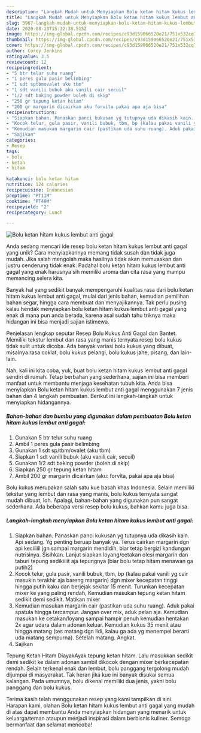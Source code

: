 ```yaml
---
description: "Langkah Mudah untuk Menyiapkan Bolu ketan hitam kukus lembut anti gagal yang Sempurna"
title: "Langkah Mudah untuk Menyiapkan Bolu ketan hitam kukus lembut anti gagal yang Sempurna"
slug: 3967-langkah-mudah-untuk-menyiapkan-bolu-ketan-hitam-kukus-lembut-anti-gagal-yang-sempurna
date: 2020-08-13T15:32:38.515Z
image: https://img-global.cpcdn.com/recipes/c93d159066520e21/751x532cq70/bolu-ketan-hitam-kukus-lembut-anti-gagal-foto-resep-utama.jpg
thumbnail: https://img-global.cpcdn.com/recipes/c93d159066520e21/751x532cq70/bolu-ketan-hitam-kukus-lembut-anti-gagal-foto-resep-utama.jpg
cover: https://img-global.cpcdn.com/recipes/c93d159066520e21/751x532cq70/bolu-ketan-hitam-kukus-lembut-anti-gagal-foto-resep-utama.jpg
author: Corey Jenkins
ratingvalue: 3.5
reviewcount: 12
recipeingredient:
- "5 btr telur suhu ruang"
- "1 peres gula pasir belimbing"
- "1 sdt sptbmovalet aku tbm"
- "1 sdt vanili bubuk aku vanili cair secuil"
- "1/2 sdt baking powder boleh di skip"
- "250 gr tepung ketan hitam"
- "200 gr margarin dicairkan aku forvita pakai apa aja bisa"
recipeinstructions:
- "Siapkan bahan. Panaskan panci kukusan yg tutupnya uda dikasih kain. Api sedang. Yg penting beruap banyak ya. Terus cairkan margarin dgn api keciiiiil jgn sampai margarin mendidih, biar tetap bergizi kandungan nutrisinya. Sisihkan. Lanjut siapkan loyang/cetakan olesi margarin dan taburi tepung sedikiiiit aja tepungnya (biar bolu tetap hitam menawan ga putih2)"
- "Kocok telur, gula pasir, vanili bubuk, tbm, bp (kalau pakai vanili yg cair masukin terakhir aja bareng margarin) dgn mixer kecepatan tinggi hingga putih kaku dan berjejak sekitar 15 menit. Turunkan kecepatan mixer ke yang paling rendah, Kemudian masukan tepung ketan hitam sedikit demi sedikit. Matikan mixer"
- "Kemudian masukan margarin cair (pastikan uda suhu ruang). Aduk pakai spatula hingga tercampur. Jangan over mix, aduk pelan aja. Kemudian masukan ke cetakan/loyang sampai hampir penuh kemudian hentakan 2x agar udara dalam adonan keluar. Kemudian kukus 35 menit atau hingga matang (tes matang dgn lidi, kalau ga ada yg menempel berarti uda matang sempurna). Setelah matang. Angkat."
- "Sajikan"
categories:
- Resep
tags:
- bolu
- ketan
- hitam

katakunci: bolu ketan hitam 
nutrition: 124 calories
recipecuisine: Indonesian
preptime: "PT11M"
cooktime: "PT49M"
recipeyield: "2"
recipecategory: Lunch

---
```



![Bolu ketan hitam kukus lembut anti gagal](https://img-global.cpcdn.com/recipes/c93d159066520e21/751x532cq70/bolu-ketan-hitam-kukus-lembut-anti-gagal-foto-resep-utama.jpg)

Anda sedang mencari ide resep bolu ketan hitam kukus lembut anti gagal yang unik? Cara menyiapkannya memang tidak susah dan tidak juga mudah. Jika salah mengolah maka hasilnya tidak akan memuaskan dan justru cenderung tidak enak. Padahal bolu ketan hitam kukus lembut anti gagal yang enak harusnya sih memiliki aroma dan cita rasa yang mampu memancing selera kita.

Banyak hal yang sedikit banyak mempengaruhi kualitas rasa dari bolu ketan hitam kukus lembut anti gagal, mulai dari jenis bahan, kemudian pemilihan bahan segar, hingga cara membuat dan menyajikannya. Tak perlu pusing kalau hendak menyiapkan bolu ketan hitam kukus lembut anti gagal yang enak di mana pun anda berada, karena asal sudah tahu triknya maka hidangan ini bisa menjadi sajian istimewa.

Penjelasan lengkap seputar Resep Bolu Kukus Anti Gagal dan Bantet. Memiliki tekstur lembut dan rasa yang manis ternyata resep bolu kukus tidak sulit untuk dicoba. Ada banyak variasi bolu kukus yang dibuat, misalnya rasa coklat, bolu kukus pelangi, bolu kukus jahe, pisang, dan lain-lain.


Nah, kali ini kita coba, yuk, buat bolu ketan hitam kukus lembut anti gagal sendiri di rumah. Tetap berbahan yang sederhana, sajian ini bisa memberi manfaat untuk membantu menjaga kesehatan tubuh kita. Anda bisa menyiapkan Bolu ketan hitam kukus lembut anti gagal menggunakan 7 jenis bahan dan 4 langkah pembuatan. Berikut ini langkah-langkah untuk menyiapkan hidangannya.

<!--inarticleads1-->

##### Bahan-bahan dan bumbu yang digunakan dalam pembuatan Bolu ketan hitam kukus lembut anti gagal:

1. Gunakan 5 btr telur suhu ruang
1. Ambil 1 peres gula pasir belimbing
1. Gunakan 1 sdt sp/tbm/ovalet (aku tbm)
1. Siapkan 1 sdt vanili bubuk (aku vanili cair, secuil)
1. Gunakan 1/2 sdt baking powder (boleh di skip)
1. Siapkan 250 gr tepung ketan hitam
1. Ambil 200 gr margarin dicairkan (aku: forvita, pakai apa aja bisa)


Bolu kukus merupakan salah satu kue basah khas Indonesia. Selain memiliki tekstur yang lembut dan rasa yang manis, bolu kukus ternyata sangat mudah dibuat, loh. Apalagi, bahan-bahan yang digunakan pun sangat sederhana. Ada beberapa versi resep bolu kukus, bahkan kamu juga bisa. 

<!--inarticleads2-->

##### Langkah-langkah menyiapkan Bolu ketan hitam kukus lembut anti gagal:

1. Siapkan bahan. Panaskan panci kukusan yg tutupnya uda dikasih kain. Api sedang. Yg penting beruap banyak ya. Terus cairkan margarin dgn api keciiiiil jgn sampai margarin mendidih, biar tetap bergizi kandungan nutrisinya. Sisihkan. Lanjut siapkan loyang/cetakan olesi margarin dan taburi tepung sedikiiiit aja tepungnya (biar bolu tetap hitam menawan ga putih2)
1. Kocok telur, gula pasir, vanili bubuk, tbm, bp (kalau pakai vanili yg cair masukin terakhir aja bareng margarin) dgn mixer kecepatan tinggi hingga putih kaku dan berjejak sekitar 15 menit. Turunkan kecepatan mixer ke yang paling rendah, Kemudian masukan tepung ketan hitam sedikit demi sedikit. Matikan mixer
1. Kemudian masukan margarin cair (pastikan uda suhu ruang). Aduk pakai spatula hingga tercampur. Jangan over mix, aduk pelan aja. Kemudian masukan ke cetakan/loyang sampai hampir penuh kemudian hentakan 2x agar udara dalam adonan keluar. Kemudian kukus 35 menit atau hingga matang (tes matang dgn lidi, kalau ga ada yg menempel berarti uda matang sempurna). Setelah matang. Angkat.
1. Sajikan


Tepung Ketan Hitam DiayakAyak tepung ketan hitam. Lalu masukkan sedikit demi sedikit ke dalam adonan sambil dikocok dengan mixer berkecepatan rendah. Selain terkenal enak dan lembut, bolu panggang tergolong mudah dijumpai di masyarakat. Tak heran jika kue ini banyak disukai semua kalangan. Pada umumnya, bolu dikenal memiliki dua jenis, yakni bolu panggang dan bolu kukus. 

Terima kasih telah menggunakan resep yang kami tampilkan di sini. Harapan kami, olahan Bolu ketan hitam kukus lembut anti gagal yang mudah di atas dapat membantu Anda menyiapkan hidangan yang menarik untuk keluarga/teman ataupun menjadi inspirasi dalam berbisnis kuliner. Semoga bermanfaat dan selamat mencoba!
